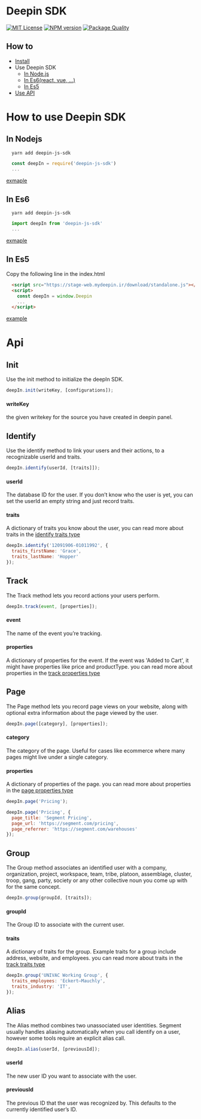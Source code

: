 # Deepin SDK

[![MIT License][license-image]][license-url]
[![NPM version][npm-version-image]][npm-url]
[![Package Quality][packageQuality-image]][packageQuality-url]

## How to
- [Install](#install)
- Use Deepin SDK
    - [In Node.js](#in-nodejs)
    - [In Es6(react, vue, ...)](#in-react)
    - [In Es5](#in-es5)
- [Use API](#api)

# How to use Deepin SDK

## In Nodejs
```shell
  yarn add deepin-js-sdk
```
```js
  const deepIn = require('deepin-js-sdk')
  ...
```
[exmaple](https://github.com/mydeepinir/SDK/blob/main/demos/cjs-demo/index.ts)

## In Es6
```shell
  yarn add deepin-js-sdk
```
```js
  import deepIn from 'deepin-js-sdk'
  ...
```
[exmaple](https://github.com/mydeepinir/SDK/blob/main/demos/es-demo/src/App.vue)

## In Es5
Copy the following line in the index.html
```html
  <script src="https://stage-web.mydeepin.ir/download/standalone.js"></script>
  <script>
    const deepIn = window.Deepin
    ...
  </script>
```
[example](https://github.com/mydeepinir/SDK/blob/main/demos/umd-demo/index.html)

# Api

## Init
Use the init method to initialize the deepIn SDK.

```js
deepIn.init(writeKey, [configurations]);
```
#### writeKey
the given writekey for the source you have created in deepin panel.


## Identify
Use the identify method to link your users and their actions, to a recognizable userId and traits.

```js
deepIn.identify(userId, [traits]]);
```
#### userId
The database ID for the user. If you don’t know who the user is yet, you can set the userId an empty string and just record traits.

#### traits
A dictionary of traits you know about the user, you can read more about traits in the [identify traits type](/src/types/identify.ts)

```js
deepIn.identify('12091906-01011992', {
  traits_firstName: 'Grace',
  traits_lastName: 'Hopper'
});
```

## Track
The Track method lets you record actions your users perform.

```js
deepIn.track(event, [properties]);
```

#### event
The name of the event you’re tracking.

#### properties
A dictionary of properties for the event. If the event was 'Added to Cart', it might have properties like price and productType. you can read more about properties in the [track properties type](/src/types/track.ts)

## Page
The Page method lets you record page views on your website, along with optional extra information about the page viewed by the user.

```js
deepIn.page([category], [properties]);
```

#### category
The category of the page. Useful for cases like ecommerce where many pages might live under a single category.

#### properties
A dictionary of properties of the page. you can read more about properties in the [page properties type](/src/types/page.ts)

```js
deepIn.page('Pricing');
```

```js
deepIn.page('Pricing', {
  page_title: 'Segment Pricing',
  page_url: 'https://segment.com/pricing',
  page_referrer: 'https://segment.com/warehouses'
});
```


## Group
The Group method associates an identified user with a company, organization, project, workspace, team, tribe, platoon, assemblage, cluster, troop, gang, party, society or any other collective noun you come up with for the same concept.

```js
deepIn.group(groupId, [traits]);
```

#### groupId
The Group ID to associate with the current user.

#### traits
A dictionary of traits for the group. Example traits for a group include address, website, and employees. you can read more about traits in the [track traits type](/src/types/group.ts)

```js
deepIn.group('UNIVAC Working Group', {
  traits_employees: 'Eckert–Mauchly',
  traits_industry: 'IT',
});
```

## Alias
The Alias method combines two unassociated user identities. Segment usually handles aliasing automatically when you call identify on a user, however some tools require an explicit alias call.

```js
deepIn.alias(userId, [previousId]);
```

#### userId
The new user ID you want to associate with the user.

#### previousId
The previous ID that the user was recognized by. This defaults to the currently identified user’s ID.



[license-image]: http://img.shields.io/badge/license-MIT-blue.svg?style=flat
[license-url]: LICENSE

[npm-url]: https://npmjs.com/package/deepin-js-sdk
[npm-version-image]: http://img.shields.io/npm/v/deepin-js-sdk.svg?style=flat

[packageQuality-image]: http://npm.packagequality.com/shield/deepin-js-sdk.svg
[packageQuality-url]: http://packagequality.com/#?package=deepin-js-sdk